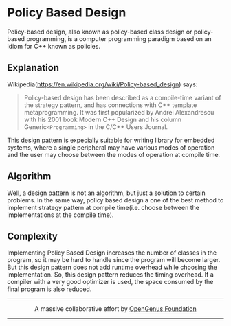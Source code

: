 # Policy Based Design

Policy-based design, also known as policy-based class design or policy-based
programming, is a computer programming paradigm based on an idiom for C++ known
as policies.

## Explanation

Wikipedia(<https://en.wikipedia.org/wiki/Policy-based_design>) says:

>Policy-based design has been described as a compile-time variant of the strategy
pattern, and has connections with C++ template metaprogramming. It was first
popularized by Andrei Alexandrescu with his 2001 book Modern C++ Design and his
column Generic`<Programming>` in the C/C++ Users Journal.


This design pattern is expecially suitable for writing library for embedded
systems, where a single peripheral may have various modes of operation and the
user may choose between the modes of operation at compile time.

## Algorithm

Well, a design pattern is not an algorithm, but just a solution to certain
problems. In the same way, policy based design a one of the best method to
implement strategy pattern at compile time(i.e. choose between the
implementations at the compile time).

## Complexity

Implementing Policy Based Design increases the number of classes in the program,
so it may be hard to handle since the program will become larger. But this
design pattern does not add runtime overhead while choosing the implementation.
So, this design pattern reduces the timing overhead. If a compiler with a very
good optimizer is used, the space consumed by the final program is also reduced.

---

<p align="center">
	A massive collaborative effort by <a href="https://github.com/OpenGenus/cosmos">OpenGenus Foundation</a> 
</p>

---